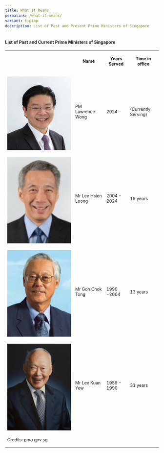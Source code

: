 ```yaml
---
title: What It Means
permalink: /what-it-means/
variant: tiptap
description: List of Past and Present Prime Ministers of Singapore
---
```

<h4><strong>List of Past and Current Prime Ministers of Singapore</strong></h4>
<table style="minWidth: 100px">
<colgroup>
<col>
<col>
<col>
<col>
</colgroup>
<tbody>
<tr>
<th rowspan="1" colspan="1">
<p></p>
</th>
<th rowspan="1" colspan="1">
<p>Name</p>
</th>
<th rowspan="1" colspan="1">
<p>Years Served</p>
</th>
<th rowspan="1" colspan="1">
<p>Time in office</p>
</th>
</tr>
<tr>
<td rowspan="1" colspan="1">
<p></p>
<div class="isomer-image-wrapper">
<img style="width: 100%" height="auto" width="100%" alt="" src="/images/photo_lawrence_wong.png">
</div>
</td>
<td rowspan="1" colspan="1">
<p></p>
<p>PM Lawrence Wong</p>
</td>
<td rowspan="1" colspan="1">
<p></p>
<p>2024 -</p>
</td>
<td rowspan="1" colspan="1">
<p>(Currently Serving)</p>
</td>
</tr>
<tr>
<td rowspan="1" colspan="1">
<p></p>
<div class="isomer-image-wrapper">
<img style="width: 100%" height="auto" width="100%" alt="" src="/images/Mr_LEE_Hsien_Loong.jpg">
</div>
</td>
<td rowspan="1" colspan="1">
<p></p>
<p>Mr Lee Hsien Loong</p>
</td>
<td rowspan="1" colspan="1">
<p></p>
<p>2004 - 2024</p>
</td>
<td rowspan="1" colspan="1">
<p></p>
<p>19 years</p>
</td>
</tr>
<tr>
<td rowspan="1" colspan="1">
<p></p>
<div class="isomer-image-wrapper">
<img style="width: 100%" height="auto" width="100%" alt="" src="/images/Mr_GOH_Chok_Tong.png">
</div>
</td>
<td rowspan="1" colspan="1">
<p></p>
<p>Mr Goh Chok Tong</p>
</td>
<td rowspan="1" colspan="1">
<p></p>
<p>1990 -2004</p>
</td>
<td rowspan="1" colspan="1">
<p></p>
<p>13 years</p>
</td>
</tr>
<tr>
<td rowspan="1" colspan="1">
<p></p>
<div class="isomer-image-wrapper">
<img style="width: 100%" height="auto" width="100%" alt="" src="/images/Lee_Kuan_Yew.png">
</div>
</td>
<td rowspan="1" colspan="1">
<p></p>
<p>Mr Lee Kuan Yew</p>
</td>
<td rowspan="1" colspan="1">
<p></p>
<p>1959 - 1990</p>
</td>
<td rowspan="1" colspan="1">
<p></p>
<p></p>
<p>31 years</p>
</td>
</tr>
<tr>
<td rowspan="1" colspan="1">
<p>Credits: pmo.gov.sg</p>
</td>
<td rowspan="1" colspan="1">
<p></p>
</td>
<td rowspan="1" colspan="1">
<p></p>
</td>
<td rowspan="1" colspan="1">
<p></p>
</td>
</tr>
</tbody>
</table>
<p></p>